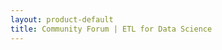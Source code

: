 ```yaml
---
layout: product-default
title: Community Forum | ETL for Data Science
---
```


<iframe id="forum_embed"
  src="javascript:void(0)"
  scrolling="no"
  frameborder="0">
</iframe>
<script type="text/javascript">
  document.getElementById('forum_embed').src =
     'https://groups.google.com/forum/embed/?place=forum/seldon-willow'
     + '&showsearch=true&showpopout=true&showtabs=false'
     + '&parenturl=' + encodeURIComponent(window.location.href);
</script>
